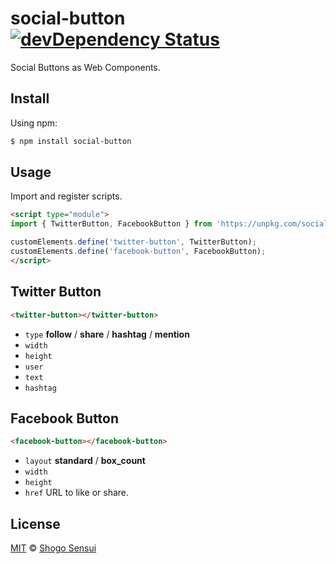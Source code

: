 # social-button [![devDependency Status](https://david-dm.org/1000ch/social-button/dev-status.svg)](https://david-dm.org/1000ch/social-button?type=dev)

Social Buttons as Web Components.

## Install

Using npm:

```bash
$ npm install social-button
```

## Usage

Import and register scripts.

```html
<script type="module">
import { TwitterButton, FacebookButton } from 'https://unpkg.com/social-button';

customElements.define('twitter-button', TwitterButton);
customElements.define('facebook-button', FacebookButton);
</script>
```

## Twitter Button

```html
<twitter-button></twitter-button>
```

- `type` **follow** / **share** / **hashtag** / **mention**
- `width`
- `height`
- `user`
- `text`
- `hashtag`

## Facebook Button

```html
<facebook-button></facebook-button>
```

- `layout` **standard** / **box_count**
- `width`
- `height`
- `href` URL to like or share.

## License

[MIT](https://1000ch.mit-license.org) © [Shogo Sensui](https://github.com/1000ch)
